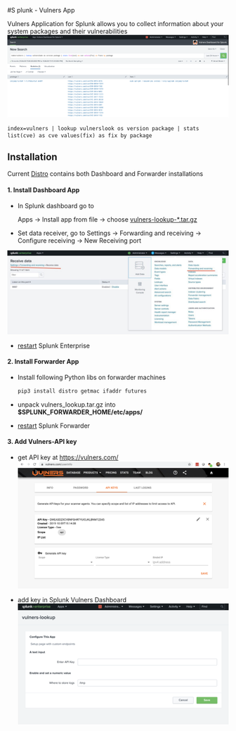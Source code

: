 #S plunk - Vulners App

Vulners Application for Splunk allows you to collect information about your system packages and their vulnerabilities
![](./docs/dashboard.png)

```
index=vulners | lookup vulnerslook os version package | stats list(cve) as cve values(fix) as fix by package 
```

## Installation

Current [Distro](./result/vulners-lookup-0.0.1.tar.gz) contains both Dashboard and Forwarder installations

#### 1. Install Dashboard App

 - In Splunk dashboard go to 
    
    Apps -> Install app from file -> choose [vulners-lookup-*.tar.gz](./result/vulners-lookup-0.0.1.tar.gz)

 - Set data receiver, go to 
    Settings -> Forwarding and receiving -> Configure receiving -> New Receiving port

![](./docs/receiver.jpeg)

- [restart](https://docs.splunk.com/Documentation/Splunk/8.0.3/Admin/StartSplunk) Splunk Enterprise


#### 2. Install Forwarder App


 - Install following Python libs on forwarder machines 
    ```bash 
    pip3 install distro getmac ifaddr futures
    ```

 - unpack vulners_lookup.tar.gz into **$SPLUNK_FORWARDER_HOME/etc/apps/**

 - [restart](https://docs.splunk.com/Documentation/Forwarder/8.0.3/Forwarder/Starttheuniversalforwarder) Splunk Forwarder

#### 3. Add Vulners-API key

 - get API key at https://vulners.com/
  ![](./docs/vulners.png)
  
 - add key in Splunk Vulners Dashboard 
 ![](./docs/api.png)
 